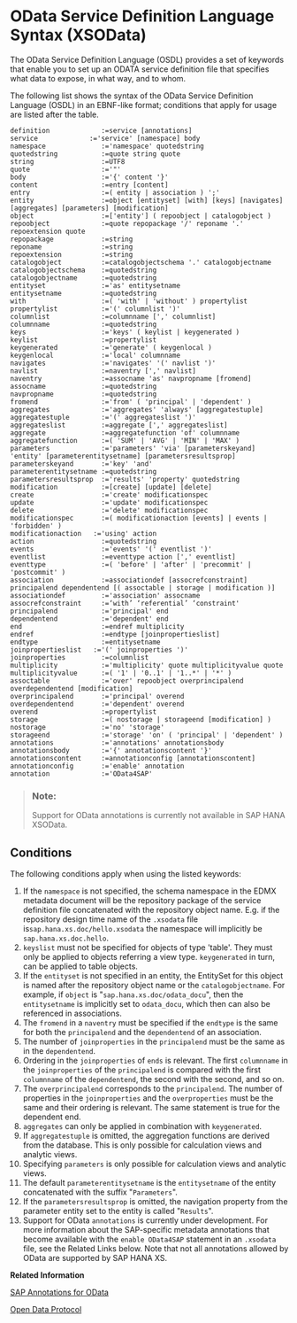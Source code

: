 <!-- loio73a801f25cbf425994f22b06d3850591 -->

# OData Service Definition Language Syntax \(XSOData\)

The OData Service Definition Language \(OSDL\) provides a set of keywords that enable you to set up an ODATA service definition file that specifies what data to expose, in what way, and to whom.



The following list shows the syntax of the OData Service Definition Language \(OSDL\) in an EBNF-like format; conditions that apply for usage are listed after the table.

```
definition             :=service [annotations]
service				:='service' [namespace] body
namespace              :='namespace' quotedstring
quotedstring           :=quote string quote
string                 :=UTF8
quote                  :='"'
body                   :='{' content '}'
content                :=entry [content]
entry                  :=( entity | association ) ';'
entity                 :=object [entityset] [with] [keys] [navigates] [aggregates] [parameters] [modification]
object                 :=['entity'] ( repoobject | catalogobject )
repoobject             :=quote repopackage '/' reponame '.' repoextension quote
repopackage            :=string
reponame               :=string
repoextension          :=string
catalogobject          :=catalogobjectschema '.' catalogobjectname
catalogobjectschema    :=quotedstring
catalogobjectname      :=quotedstring
entityset              :='as' entitysetname
entitysetname          :=quotedstring
with                   :=( 'with' | 'without' ) propertylist
propertylist           :='(' columnlist ')'
columnlist             :=columnname [',' columnlist]
columnname             :=quotedstring
keys                   :='keys' ( keylist | keygenerated )
keylist                :=propertylist
keygenerated           :='generate' ( keygenlocal ) 
keygenlocal            :='local' columnname
navigates              :='navigates' '(' navlist ')'
navlist                :=naventry [',' navlist]
naventry               :=assocname 'as' navpropname [fromend]
assocname              :=quotedstring
navpropname            :=quotedstring
fromend                :='from' ( 'principal' | 'dependent' )
aggregates             :='aggregates' 'always' [aggregatestuple]
aggregatestuple        :='(' aggregateslist ')'
aggregateslist         :=aggregate [',' aggregateslist]
aggregate              :=aggregatefunction 'of' columnname
aggregatefunction      :=( 'SUM' | 'AVG' | 'MIN' | 'MAX' )
parameters             :='parameters' 'via' [parameterskeyand] 'entity' [parameterentitysetname] [parametersresultsprop]
parameterskeyand       :='key' 'and'
parameterentitysetname :=quotedstring
parametersresultsprop  :='results' 'property' quotedstring
modification           :=[create] [update] [delete]	
create                 :='create' modificationspec
update                 :='update' modificationspec
delete                 :='delete' modificationspec
modificationspec	   :=( modificationaction [events] | events | 'forbidden' )
modificationaction	 :='using' action
action                 :=quotedstring
events                 :='events' '(' eventlist ')'
eventlist              :=eventtype action [',' eventlist]
eventtype              :=( 'before' | 'after' | 'precommit' | 'postcommit' )
association            :=associationdef [assocrefconstraint] principalend dependentend [( assoctable | storage | modification )]
associationdef         :='association' assocname
assocrefconstraint     :=‘with’ ‘referential’ ‘constraint'
principalend           :='principal' end
dependentend           :='dependent' end
end                    :=endref multiplicity
endref                 :=endtype [joinpropertieslist]
endtype                :=entitysetname
joinpropertieslist	 :='(' joinproperties ')'
joinproperties         :=columnlist
multiplicity           :='multiplicity' quote multiplicityvalue quote
multiplicityvalue      :=( '1' | '0..1' | '1..*' | '*' )
assoctable             :='over' repoobject overprincipalend overdependentend [modification]
overprincipalend       :='principal' overend
overdependentend       :='dependent' overend
overend                :=propertylist 
storage                :=( nostorage | storageend [modification] )
nostorage              :='no' 'storage'
storageend             :='storage' 'on' ( 'principal' | 'dependent' )
annotations            :='annotations' annotationsbody
annotationsbody        :='{' annotationscontent '}'
annotationscontent     :=annotationconfig [annotationscontent]
annotationconfig       :='enable' annotation
annotation             :='OData4SAP' 
```

> ### Note:  
> Support for OData annotations is currently not available in SAP HANA XSOData.



<a name="loio73a801f25cbf425994f22b06d3850591__section_N10023_N10012_N10001"/>

## Conditions

The following conditions apply when using the listed keywords:

1.  If the `namespace` is not specified, the schema namespace in the EDMX metadata document will be the repository package of the service definition file concatenated with the repository object name. E.g. if the repository design time name of the `.xsodata` file is`sap.hana.xs.doc/hello.xsodata` the namespace will implicitly be `sap.hana.xs.doc.hello`.
2.  `keyslist` must not be specified for objects of type 'table'. They must only be applied to objects referring a view type. `keygenerated` in turn, can be applied to table objects.
3.  If the `entityset` is not specified in an entity, the EntitySet for this object is named after the repository object name or the `catalogobjectname`. For example, if `object` is "`sap.hana.xs.doc/odata_docu`", then the `entitysetname` is implicitly set to `odata_docu`, which then can also be referenced in associations.
4.  The `fromend` in a `naventry` must be specified if the `endtype` is the same for both the `principalend` and the `dependentend` of an association.
5.  The number of `joinproperties` in the `principalend` must be the same as in the `dependentend`.
6.  Ordering in the `joinproperties` of `ends` is relevant. The first `columnname` in the `joinproperties` of the `principalend` is compared with the first `columnname` of the `dependentend`, the second with the second, and so on.
7.  The `overprincipalend` corresponds to the `principalend`. The number of properties in the `joinproperties` and the `overproperties` must be the same and their ordering is relevant. The same statement is true for the dependent end.
8.  `aggregates` can only be applied in combination with `keygenerated`.
9.  If `aggregatestuple` is omitted, the aggregation functions are derived from the database. This is only possible for calculation views and analytic views.
10. Specifying `parameters` is only possible for calculation views and analytic views.
11. The default `parameterentitysetname` is the `entitysetname` of the entity concatenated with the suffix "`Parameters`".
12. If the `parametersresultsprop` is omitted, the navigation property from the parameter entity set to the entity is called "`Results`".
13. Support for OData `annotations` is currently under development. For more information about the SAP-specific metadata annotations that become available with the `enable OData4SAP` statement in an `.xsodata` file, see the Related Links below. Note that not all annotations allowed by OData are supported by SAP HANA XS.

**Related Information**  


[SAP Annotations for OData](http://scn.sap.com/docs/DOC-44986)

[Open Data Protocol](http://www.odata.org)


